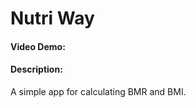 # Nutri Way
#### Video Demo:  <URL HERE>
#### Description:
A simple app for calculating BMR and BMI.
